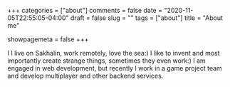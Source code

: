 +++
categories = ["about"]
comments = false
date = "2020-11-05T22:55:05-04:00"
draft = false
slug = ""
tags = ["about"]
title = "About me"

showpagemeta = false
+++

I I live on Sakhalin, work remotely, love the sea:) I like to invent and most importantly create strange things, sometimes they even work:) I am engaged in web development, but recently I work in a game project team and develop multiplayer and other backend services.